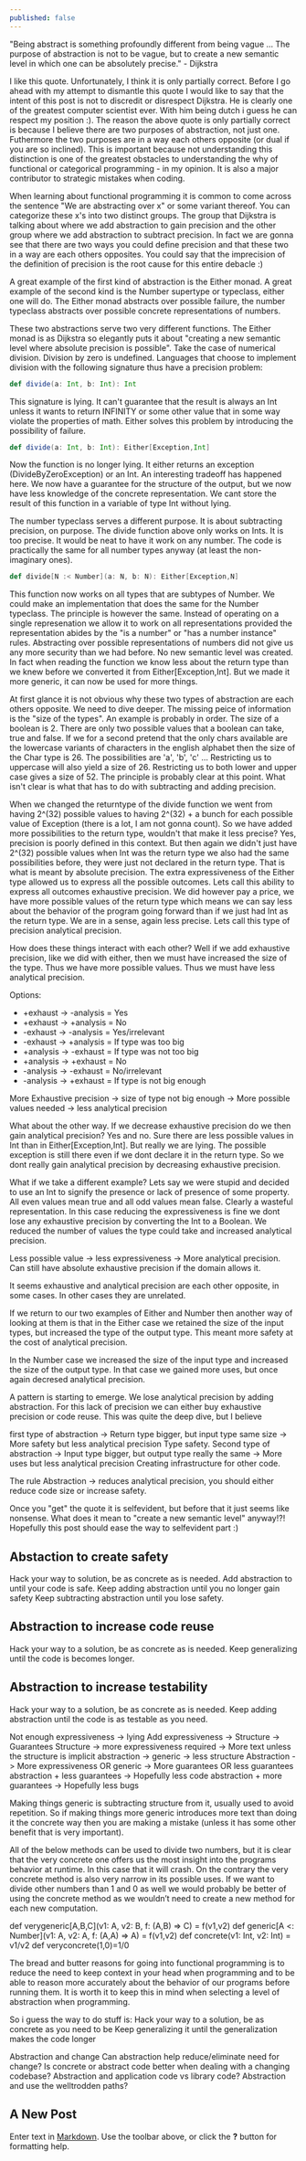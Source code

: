 ```yaml
---
published: false
---
```

"Being abstract is something profoundly different from being vague … The purpose of abstraction is not to be vague, but to create a new semantic level in which one can be absolutely precise."
	- Dijkstra

I like this quote. Unfortunately, I think it is only partially correct. Before I go ahead with my attempt to dismantle this quote I would like to say that the intent of this post is not to discredit or disrespect Dijkstra. He is clearly one of the greatest computer scientist ever. With him being dutch i guess he can respect my position :). The reason the above quote is only partially correct is because I believe there are two purposes of abstraction, not just one. Futhermore the two purposes are in a way each others opposite (or dual if you are so inclined). This is important because not understanding this distinction is one of the greatest obstacles to understanding the why of functional or categorical programming - in my opinion. It is also a major contributor to strategic mistakes when coding.

When learning about functional programming it is common to come across the sentence "We are abstracting over x" or some variant thereof. You can categorize these x's into two distinct groups. The group that Dijkstra is talking about where we add abstraction to gain precision and the other group where we add abstraction to subtract precision. In fact we are gonna see that there are two ways you could define precision and that these two in a way are each others opposites. You could say that the imprecision of the definition of precision is the root cause for this entire debacle :)

A great example of the first kind of abstraction is the Either monad. A great example of the second kind is the Number supertype or typeclass, either one will do. The Either monad abstracts over possible failure, the number typeclass abstracts over possible concrete representations of numbers.

These two abstractions serve two very different functions. The Either monad is as Dijkstra so elegantly puts it about "creating a new semantic level where absolute precision is possible". Take the case of numerical division. Division by zero is undefined. Languages that choose to implement division with the following signature thus have a precision problem:

``` scala
def divide(a: Int, b: Int): Int
```

This signature is lying. It can't guarantee that the result is always an Int unless it wants to return INFINITY or some other value that in some way violate the properties of math. Either solves this problem by introducing the possibility of failure.


``` scala
def divide(a: Int, b: Int): Either[Exception,Int]
```

Now the function is no longer lying. It either returns an exception (DivideByZeroException) or an Int. An interesting tradeoff has happened here. We now have a guarantee for the structure of the output, but we now have less knowledge of the concrete representation. We cant store the result of this function in a variable of type Int without lying.

The number typeclass serves a different purpose. It is about subtracting precision, on purpose. The divide function above only works on Ints. It is too precise. It would be neat to have it work on any number. The code is practically the same for all number types anyway (at least the non-imaginary ones).

``` scala
def divide[N :< Number](a: N, b: N): Either[Exception,N]
```

This function now works on all types that are subtypes of Number. We could make an implementation that does the same for the Number typeclass. The principle is however the same. Instead of operating on a single represenation we allow it to work on all representations provided the representation abides by the "is a number" or "has a number instance" rules. Abstracting over possible representations of numbers did not give us any more security than we had before. No new semantic level was created. In fact when reading the function we know less about the return type than we knew before we converted it from Either[Exception,Int]. But we made it more generic, it can now be used for more things. 

At first glance it is not obvious why these two types of abstraction are each others opposite. We need to dive deeper. The missing peice of information is the "size of the types". An example is probably in order. The size of a boolean is 2. There are only two possible values that a boolean can take, true and false. If we for a second pretend that the only chars available are the lowercase variants of characters in the english alphabet then the size of the Char type is 26. The possibilities are 'a', 'b', 'c' ... Restricting us to uppercase will also yield a size of 26. Restricting us to both lower and upper case gives a size of 52. The principle is probably clear at this point. What isn't clear is what that has to do with subtracting and adding precision.

When we changed the returntype of the divide function we went from having 2^(32) possible values to having 2^(32) + a bunch for each possible value of Exception (there is a lot, I am not gonna count). So we have added more possibilities to the return type, wouldn't that make it less precise? Yes, precision is poorly defined in this context. But then again we didn't just have 2^(32) possible values when Int was the return type we also had the same possibilities before, they were just not declared in the return type. That is what is meant by absolute precision. The extra expressiveness of the Either type allowed us to express all the possible outcomes. Lets call this ability to express all outcomes exhaustive precision. We did however pay a price, we have more possible values of the return type which means we can say less about the behavior of the program going forward than if we just had Int as the return type. We are in a sense, again less precise. Lets call this type of precision analytical precision.

How does these things interact with each other? Well if we add exhaustive precision, like we did with either, then we must have increased the size of the type. Thus we have more possible values. Thus we must have less analytical precision. 

Options:
- +exhaust -> -analysis = Yes
- +exhaust -> +analysis = No
- -exhaust -> -analysis = Yes/irrelevant
- -exhaust -> +analysis = If type was too big
- +analysis -> -exhaust = If type was not too big
- +analysis -> +exhaust = No
- -analysis -> -exhaust = No/irrelevant
- -analysis -> +exhaust = If type is not big enough

More Exhaustive precision -> size of type not big enough -> More possible values needed -> less analytical precision

What about the other way. If we decrease exhaustive precision do we then gain analytical precision? Yes and no. Sure there are less possible values in Int than in Either[Exception,Int]. But really we are lying. The possible exception is still there even if we dont declare it in the return type. So we dont really gain analytical precision by decreasing exhaustive precision.

What if we take a different example? Lets say we were stupid and decided to use an Int to signify the presence or lack of presence of some property. All even values mean true and all odd values mean false. Clearly a wasteful representation. In this case reducing the expressiveness is fine we dont lose any exhaustive precision by converting the Int to a Boolean. We reduced the number of values the type could take and increased analytical precision.

Less possible value -> less expressiveness -> More analytical precision. Can still have absolute exhaustive precision if the domain allows it.

It seems exhaustive and analytical precision are each other opposite, in some cases. In other cases they are unrelated.

If we return to our two examples of Either and Number then another way of looking at them is that in the Either case we retained the size of the input types, but increased the type of the output type. This meant more safety at the cost of analytical precision.

In the Number case we increased the size of the input type and increased the size of the output type. In that case we gained more uses, but once again decresed analytical precision.

A pattern is starting to emerge. We lose analytical precision by adding abstraction. For this lack of precision we can either buy exhaustive precision or code reuse. This was quite the deep dive, but I believe 

first type of abstraction -> Return type bigger, but input type same size -> More safety but less analytical precision
Type safety.
Second type of abstraction -> Input type bigger, but output type really the same -> More uses but less analytical precision
Creating infrastructure for other code.

The rule
Abstraction -> reduces analytical precision, you should either reduce code size or increase safety.

Once you "get" the quote it is selfevident, but before that it just seems like nonsense. What does it mean to "create a new semantic level" anyway!?! Hopefully this post should ease the way to selfevident part :)


## Abstaction to create safety
Hack your way to solution, be as concrete as is needed.
Add abstraction to until your code is safe.
Keep adding abstraction until you no longer gain safety
Keep subtracting abstraction until you lose safety.

## Abstraction to increase code reuse
Hack your way to a solution, be as concrete as is needed.
Keep generalizing until the code is becomes longer.

## Abstraction to increase testability
Hack your way to a solution, be as concrete as is needed.
Keep adding abstraction until the code is as testable as you need.


Not enough expressiveness -> lying
Add expressiveness -> Structure -> Guarantees
Structure -> more expressiveness required -> More text unless the structure is implicit
abstraction -> generic -> less structure
Abstraction -> More expressiveness OR generic -> More guarantees OR less guarantees
abstraction + less guarantees -> Hopefully less code
abstraction + more guarantees -> Hopefully less bugs


Making things generic is subtracting structure from it, usually used to avoid repetition. So if making things more generic introduces more text than doing it the concrete way then you are making a mistake (unless it has some other benefit that is very important).

All of the below methods can be used to divide two numbers, but it is clear that the very concrete one offers us the most insight into the programs behavior at runtime. In this case that it will crash. On the contrary the very concrete method is also very narrow in its possible uses. If we want to divide other numbers than 1 and 0 as well we would probably be better of using the concrete method as we wouldn’t need to create a new method for each new computation.

def verygeneric[A,B,C](v1: A, v2: B, f: (A,B) => C) = f(v1,v2)
def generic[A <: Number](v1: A, v2: A, f: (A,A) => A) = f(v1,v2)
def concrete(v1: Int, v2: Int) = v1/v2
def veryconcrete(1,0)=1/0

The bread and butter reasons for going into functional programming is to reduce the need to keep context in your head when programming and to be able to reason more accurately about the behavior of our programs before running them. It is worth it to keep this in mind when selecting a level of abstraction when programming.

So i guess the way to do stuff is:
Hack your way to a solution, be as concrete as you need to be
Keep generalizing it until the generalization makes the code longer


Abstraction and change
Can abstraction help reduce/eliminate need for change?
Is concrete or abstract code better when dealing with a changing codebase?
Abstraction and application code vs library code?
Abstraction and use the welltrodden paths?
## A New Post

Enter text in [Markdown](http://daringfireball.net/projects/markdown/). Use the toolbar above, or click the **?** button for formatting help.
